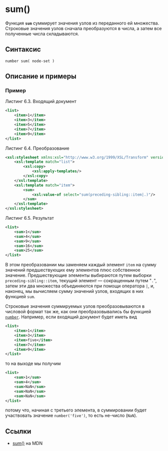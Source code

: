 # sum()

Функция **`sum`** суммирует значения узлов из переданного ей множества. Строковые значения узлов сначала преобразуются в числа, а затем все полученные числа складываются.

## Синтаксис

```
number sum( node-set )
```

## Описание и примеры

### Пример

Листинг 6.3. Входящий документ

```xml
<list>
    <item>1</item>
    <item>3</item>
    <item>5</item>
    <item>7</item>
    <item>9</item>
</list>
```

Листинг 6.4. Преобразование

```xml
<xsl:stylesheet xmlns:xsl="http://www.w3.org/1999/XSL/Transform" version="1.0">
    <xsl:template match="list">
        <xsl:copy>
            <xsl:apply-templates/>
        </xsl:copy>
    </xsl:template>
    <xsl:template match="item">
        <sum>
            <xsl:value-of select="sum(preceding-sibling::item|.)"/>
        </sum>
    </xsl:template>
</xsl:stylesheet>
```

Листинг 6.5. Результат

```xml
<list>
    <sum>1</sum>
    <sum>4</sum>
    <sum>9</sum>
    <sum>16</sum>
    <sum>25</sum>
</list>
```

В этом преобразовании мы заменяем каждый элемент `item` на сумму значений предшествующих ему элементов плюс собственное значение. Предшествующие элементы выбираются путем выборки `preceding-sibling::item`, текущий элемент — сокращенным путем "`.`", затем эти два множества объединяются при помощи оператора `|`, и, наконец, мы вычисляем сумму значений узлов, входящих в них функцией `sum`.

Строковые значения суммируемых узлов преобразовываются в числовой формат так же, как они преобразовывались бы функцией [`number`](number.md). Например, если входящий документ будет иметь вид

```xml
<list>
    <item>1</item>
    <item>3</item>
    <item>five</item>
    <item>7</item>
    <item>9</item>
</list>
```

то на выходе мы получим

```xml
<list>
    <sum>1</sum>
    <sum>4</sum>
    <sum>NaN</sum>
    <sum>NaN</sum>
    <sum>NaN</sum>
</list>
```

потому что, начиная с третьего элемента, в суммировании будет участвовать значение `number('five')`, то есть не-число (`NaN`).

## Ссылки

- [sum()](https://developer.mozilla.org/en-US/docs/Web/XPath/Functions/sum) на MDN
